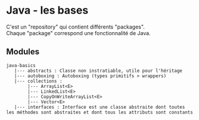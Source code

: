 # Java - les bases 

C'est un "repository" qui contient différents "packages".  
Chaque "package" correspond une fonctionnalité de Java.

## Modules
    java-basics
       |--- abstracts : Classe non instratiable, utile pour l'héritage
       |--- autoboxing : Autoboxing (types primitifs > wrappers) 
       |--- collections : 
            |--- ArrayList<E>
            |--- LinkedList<E>
            |--- CopyOnWriteArrayList<E>
            |--- Vector<E>
       |--- interfaces : Interface est une classe abstraite dont toutes les méthodes sont abstraites et dont tous les attributs sont constants
